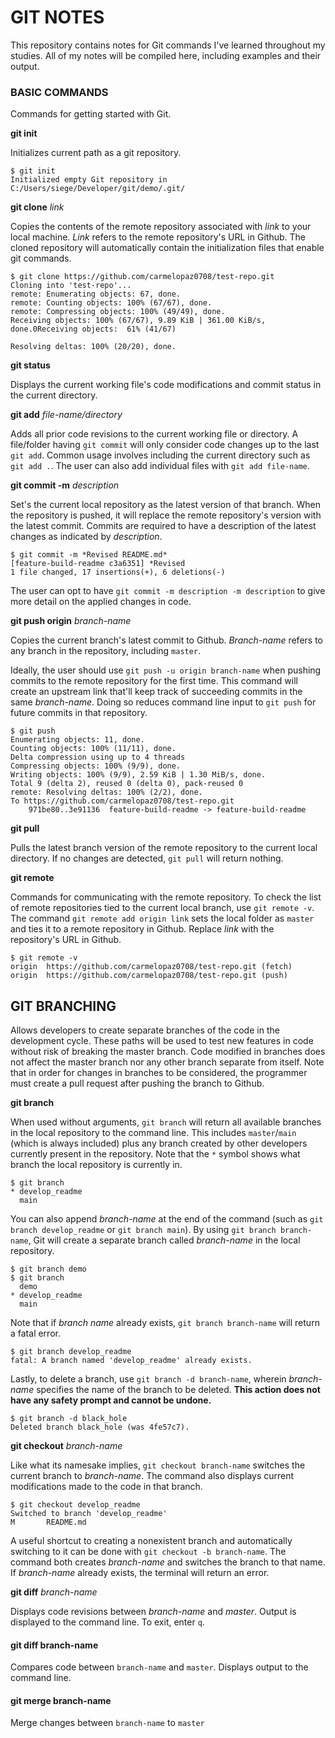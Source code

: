 # GIT NOTES

This repository contains notes for Git commands I've learned throughout my studies. All of my notes will be compiled here, including examples and their output.

### BASIC COMMANDS

Commands for getting started with Git.

**git init**

Initializes current path as a git repository.

    $ git init
    Initialized empty Git repository in C:/Users/siege/Developer/git/demo/.git/

**git clone** *link*

Copies the contents of the remote repository associated with *link* to your local machine. *Link* refers to the remote repository's URL in Github. The cloned repository will automatically contain the initialization files that enable git commands.

    $ git clone https://github.com/carmelopaz0708/test-repo.git
    Cloning into 'test-repo'...
    remote: Enumerating objects: 67, done.
    remote: Counting objects: 100% (67/67), done.
    remote: Compressing objects: 100% (49/49), done.
    Receiving objects: 100% (67/67), 9.89 KiB | 361.00 KiB/s, done.0Receiving objects:  61% (41/67)

    Resolving deltas: 100% (20/20), done.

**git status**

Displays the current working file's code modifications and commit status in the current directory.

**git add** *file-name/directory*

Adds all prior code revisions to the current working file or directory. A file/folder having `git commit` will only consider code changes up to the last `git add`. Common usage involves including the current directory such as `git add .`. The user can also add individual files with `git add file-name`.

**git commit -m** *description*

Set's the current local repository as the latest version of that branch. When the repository is pushed, it will replace the remote repository's version with the latest commit. Commits are required to have a description of the latest changes as indicated by *description*.

    $ git commit -m *Revised README.md*
    [feature-build-readme c3a6351] *Revised
    1 file changed, 17 insertions(+), 6 deletions(-)

The user can opt to have `git commit -m description -m description` to give more detail on the applied changes in code. 

**git push origin** *branch-name*

Copies the current branch's latest commit to Github. *Branch-name* refers to any branch in the repository, including `master`.

Ideally, the user should use `git push -u origin branch-name` when pushing commits to the remote repository for the first time. This command will create an upstream link that'll keep track of succeeding commits in the same *branch-name*. Doing so reduces command line input to `git push` for future commits in that repository.

    $ git push
    Enumerating objects: 11, done.
    Counting objects: 100% (11/11), done.
    Delta compression using up to 4 threads
    Compressing objects: 100% (9/9), done.
    Writing objects: 100% (9/9), 2.59 KiB | 1.30 MiB/s, done.
    Total 9 (delta 2), reused 0 (delta 0), pack-reused 0
    remote: Resolving deltas: 100% (2/2), done.
    To https://github.com/carmelopaz0708/test-repo.git
        971be80..3e91136  feature-build-readme -> feature-build-readme

**git pull**

Pulls the latest branch version of the remote repository to the current local directory. If no changes are detected, `git pull` will return nothing.

**git remote**

Commands for communicating with the remote repository. To check the list of remote repositories tied to the current local branch, use `git remote -v`. The command `git remote add origin link` sets the local folder as `master` and ties it to a remote repository in Github. Replace *link* with the repository's URL in Github.

    $ git remote -v
    origin  https://github.com/carmelopaz0708/test-repo.git (fetch)
    origin  https://github.com/carmelopaz0708/test-repo.git (push)

## GIT BRANCHING

Allows developers to create separate branches of the code in the development cycle. These paths will be used to test new features in code without risk of breaking the master branch. Code modified in branches does not affect the master branch nor any other branch separate from itself. Note that in order for changes in branches to be considered, the programmer must create a pull request after pushing the branch to Github.

**git branch**

When used without arguments, `git branch` will return all available branches in the local repository to the command line. This includes `master`/`main` (which is always included) plus any branch created by other developers currently present in the repository. Note that the `*` symbol shows what branch the local repository is currently in.

    $ git branch
    * develop_readme
      main

You can also append *branch-name* at the end of the command (such as `git branch develop_readme` or `git branch main`). By using `git branch branch-name`, Git will create a separate branch called *branch-name* in the local repository.

    $ git branch demo
    $ git branch
      demo
    * develop_readme
      main

Note that if *branch name* already exists, `git branch branch-name` will return a fatal error. 

    $ git branch develop_readme
    fatal: A branch named 'develop_readme' already exists.

Lastly, to delete a branch, use `git branch -d branch-name`, wherein *branch-name* specifies the name of the branch to be deleted. **This action does not have any safety prompt and cannot be undone.**

    $ git branch -d black_hole
    Deleted branch black_hole (was 4fe57c7).

**git checkout** *branch-name*

Like what its namesake implies, `git checkout branch-name` switches the current branch to *branch-name*. The command also displays current modifications made to the code in that branch.

    $ git checkout develop_readme
    Switched to branch 'develop_readme'
    M       README.md

A useful shortcut to creating a nonexistent branch and automatically switching to it can be done with `git checkout -b branch-name`. The command both creates *branch-name* and switches the branch to that name. If *branch-name* already exists, the terminal will return an error.

**git diff** *branch-name*

Displays code revisions between *branch-name* and *master*. Output is displayed to the command line. To exit, enter `q`.

#### git diff branch-name

Compares code between `branch-name` and `master`. Displays output to the command line.

#### git merge branch-name

Merge changes between `branch-name` to `master`